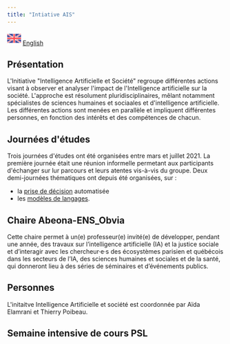 ```yaml
---
title: "Intiative AIS"
---
```

![en][en] [English](en/index.md)


## Présentation

L'Initiative "Intelligence Artificielle et Société" regroupe différentes actions visant à observer et analyser l'impact de l'Intelligence artificielle sur la société. L'approche est résolument pluridisciplinaires, mêlant notamment spécialistes de sciences humaines et sociaales et d'intelligence artificielle. Les différentes actions sont menées en parallèle et impliquent différentes personnes, en fonction des intérêts et des compétences de chacun.  

## Journées d'études

Trois journées d'études ont été organisées entre mars et juillet 2021. La première journée était une réunion informelle permetant aux participants d'échanger sur lur parcours et leurs atentes vis-à-vis du groupe. Deux demi-journées thématiques ont depuis été organisées, sur :

* la [prise de décision](decision.md) automatisée 
* les [modèles de langages](modeles.md). 

<!-- Voici la [liste](workshops.md) des journées d'études à venir. -->

## Chaire Abeona-ENS_Obvia

Cette chaire permet à un(e) professeur(e) invité(e) de développer, pendant une année, des travaux sur l’intelligence artificielle (IA) et la justice sociale et d’interagir avec les chercheur·e·s des écosystèmes parisien et québécois dans les secteurs de l’IA, des sciences humaines et sociales et de la santé, qui donneront lieu à des séries de séminaires et d’événements publics.

## Personnes

L'initaitve Intelligence Artificielle et société est coordonnée par Aïda Elamrani et Thierry Poibeau. 

## Semaine intensive de cours PSL

[en]: assets/uk.png "Britain"

